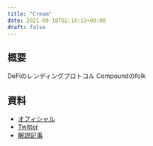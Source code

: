 ```yaml
---
title: "Cream"
date: 2021-09-18T02:14:13+09:00
draft: false
---
```

## 概要
DeFiのレンディングプロトコル
Compoundのfolk

## 資料
- [オフィシャル](https://app.cream.finance)
- [Twitter](https://twitter.com/creamdotfinance)
- [解説記事](https://3mikan.com/archives/1172)

